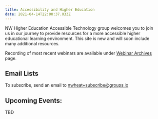 ```yaml
---
title: Accessibility and Higher Education
date: 2021-04-14T22:00:37.033Z
---
```

NW Higher Education Accessible Technology group welcomes you to join us in our journey to provide resources for a more accessible higher educational learning environment. This site is new and will soon include many additional resources.

Recording of most recent webinars are available under [Webinar Archives](/webinar/) page. 

## Email Lists

To subscribe, send an email to nwheat+subscribe@groups.io

## Upcoming Events:

TBD